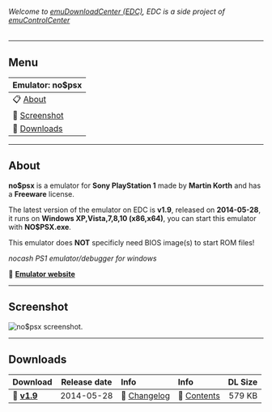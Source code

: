 ###### Welcome to [emuDownloadCenter (EDC)](https://github.com/PhoenixInteractiveNL/emuDownloadCenter/wiki/), EDC is a side project of [emuControlCenter](https://github.com/PhoenixInteractiveNL/emuControlCenter/wiki/)
***
## Menu
| **Emulator: no$psx** |
|:---------|
| :clipboard: [About](#about) |
| :sunrise: [Screenshot](#screenshot) |
| :floppy_disk: [Downloads](#downloads) |
***
## About
**no$psx** is a emulator for **Sony PlayStation 1** made by **Martin Korth** and has a **Freeware** license.

The latest version of the emulator on EDC is **v1.9**, released on **2014-05-28**, it runs on **Windows XP,Vista,7,8,10 (x86,x64)**, you can start this emulator with **NO$PSX.exe**.

This emulator does **NOT** specificly need BIOS image(s) to start ROM files!

_nocash PS1 emulator/debugger for windows_

:link: [**Emulator website**](http://problemkaputt.de/index.htm)
***
## Screenshot
![](https://raw.githubusercontent.com/PhoenixInteractiveNL/emuDownloadCenter/master/hooks/nopsx/screen.jpg "no$psx screenshot.")
***
## Downloads
| Download | Release date  | Info       | Info       | DL Size    |
|:---------|:-------------:|:-----------|:-----------|-----------:|
| :floppy_disk: [**v1.9**](https://github.com/PhoenixInteractiveNL/edc-repo0001/raw/master/nopsx/1.9.7z) | 2014-05-28 | :page_facing_up: [Changelog](https://github.com/PhoenixInteractiveNL/edc-repo0001/blob/master/nopsx/1.9_changelog.txt) | :mag_right: [Contents](https://github.com/PhoenixInteractiveNL/edc-repo0001/blob/master/nopsx/1.9_contents.txt) | 579 KB |
